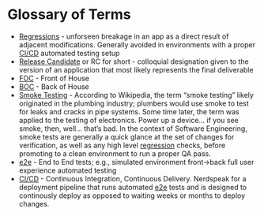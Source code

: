 # Glossary of Terms

* [Regressions]() - unforseen breakage in an app as a direct result of adjacent modifications. Generally avoided in environments with a proper [CI/CD](#cicd) automated testing setup
* [Release Candidate]() or RC for short - colloquial designation given to the version of an application that most likely represents the final deliverable
* [FOC]() - Front of House
* [BOC]() - Back of House
* [Smoke Testing]() - According to Wikipedia, the term “smoke testing” likely originated in the plumbing industry; plumbers would use smoke to test for leaks and cracks in pipe systems. Some time later, the term was applied to the testing of electronics. Power up a device… if you see smoke, then, well… that’s bad. In the context of Software Engineering, smoke tests are generally a quick glance at the set of changes for verification, as well as any high level [regression](#regressions) checks, before promoting to a clean environment to run a proper QA pass.
* [e2e]() - End to End tests; e.g., simulated environment front->back full user experience automated testing
* [CI/CD]() - Continuous Integration, Continuous Delivery. Nerdspeak for a deployment pipeline that runs automated [e2e](#e2e) tests and is designed to continously deploy as opposed to waiting weeks or months to deploy changes.
